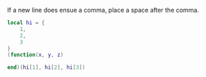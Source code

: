 If a new line does ensue a comma, place a space after the comma.

```lua
local hi = {
    1,
    2,
    3
}
(function(x, y, z)

end)(hi[1], hi[2], hi[3])
```
